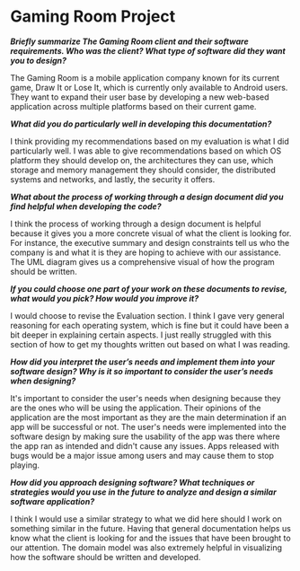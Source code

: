# Gaming Room Project

**_Briefly summarize The Gaming Room client and their software requirements. Who was the client? What type of software did they want you to design?_**

The Gaming Room is a mobile application company known for its current game, Draw It or Lose It, which is currently only available to Android users. They want to expand their user base by developing a new web-based application across multiple platforms based on their current game.

**_What did you do particularly well in developing this documentation?_**

I think providing my recommendations based on my evaluation is what I did particularly well. I was able to give recommendations based on which OS platform they should develop on, the architectures they can use, which storage and memory management they should consider, the distributed systems and networks, and lastly, the security it offers.

**_What about the process of working through a design document did you find helpful when developing the code?_**

I think the process of working through a design document is helpful because it gives you a more concrete visual of what the client is looking for. For instance, the executive summary and design constraints tell us who the company is and what it is they are hoping to achieve with our assistance. The UML diagram gives us a comprehensive visual of how the program should be written.

**_If you could choose one part of your work on these documents to revise, what would you pick? How would you improve it?_**

I would choose to revise the Evaluation section. I think I gave very general reasoning for each operating system, which is fine but it could have been a bit deeper in explaining certain aspects. I just really struggled with this section of how to get my thoughts written out based on what I was reading. 

**_How did you interpret the user’s needs and implement them into your software design? Why is it so important to consider the user’s needs when designing?_**

It's important to consider the user's needs when designing because they are the ones who will be using the application. Their opinions of the application are the most important as they are the main determination if an app will be successful or not. The user's needs were implemented into the software design by making sure the usability of the app was there where the app ran as intended and didn't cause any issues. Apps released with bugs would be a major issue among users and may cause them to stop playing.

**_How did you approach designing software? What techniques or strategies would you use in the future to analyze and design a similar software application?_**

I think I would use a similar strategy to what we did here should I work on something similar in the future. Having that general documentation helps us know what the client is looking for and the issues that have been brought to our attention. The domain model was also extremely helpful in visualizing how the software should be written and developed. 
